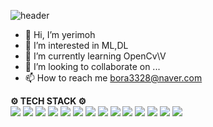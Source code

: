 
![header](https://capsule-render.vercel.app/api?type=waving&color=eab2eb&height=300&section=header&text=Welcome%20to%20Yerim's%20Git&fontSize=90&animation=twinkling)


- 👋 Hi, I’m yerimoh
- 👀 I’m interested in ML,DL
- 🌱 I’m currently learning OpenCv\V
- 💞️ I’m looking to collaborate on ...
- 📫 How to reach me bora3328@naver.com



**⚙ TECH STACK ⚙**    
<img src="https://img.shields.io/badge/Python-0769AD?style=for-the-badge&logo=Python&logoColor=white"> <img src="https://img.shields.io/badge/C++-7952B3?style=for-the-badge&logo=C%2B%2B&logoColor=white"> <img src="https://img.shields.io/badge/C-7952B3?style=for-the-badge&logo=C&logoColor=white"> <img src="https://img.shields.io/badge/R-1572B6?style=for-the-badge&logo=R&logoColor=white"> <img src="https://img.shields.io/badge/JAVA-007396?style=for-the-badge&logo=java&logoColor=white"> <img src="https://img.shields.io/badge/javascript-F7DF1E?style=for-the-badge&logo=javascript&logoColor=black"> <img src="https://img.shields.io/badge/pandas-E34F26?style=for-the-badge&logo=pandas&logoColor=white"> <img src="https://img.shields.io/badge/OpenCV-7952B3?style=for-the-badge&logo=OpenCV&logoColor=white"> <img src="https://img.shields.io/badge/NumPy-4FC08D?style=for-the-badge&logo=NumPy&logoColor=white"> <img src="https://img.shields.io/badge/TensorFlow-61DAFB?style=for-the-badge&logo=TensorFlow&logoColor=black"> <img src="https://img.shields.io/badge/github-181717?style=for-the-badge&logo=github&logoColor=white"> <img src="https://img.shields.io/badge/aws-232F3E?style=for-the-badge&logo=aws&logoColor=white"> <img src="https://img.shields.io/badge/Raspberry Pi-7952B3?style=for-the-badge&logo=Raspberry Pi&logoColor=white"> <img src="https://img.shields.io/badge/Arduino-7952B3?style=for-the-badge&logo=Arduino&logoColor=white">


<!---
yerimoh/yerimoh is a ✨ special ✨ repository because its `README.md` (this file) appears on your GitHub profile.
You can click the Preview link to take a look at your changes.
--->
